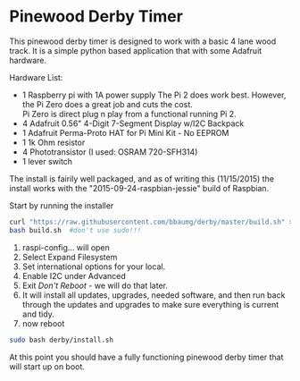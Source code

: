 # Pinewood Derby Timer
This pinewood derby timer is designed to work with a basic 4 lane wood track.  It is a simple python based application that with some Adafruit hardware.

Hardware List:
*   1 Raspberry pi with 1A power supply
        The Pi 2 does work best.  However, the Pi Zero does a great job and cuts the cost.  
        Pi Zero is direct plug n play from a functional running Pi 2.
*   4 Adafruit 0.56" 4-Digit 7-Segment Display w/I2C Backpack
*   1 Adafruit Perma-Proto HAT for Pi Mini Kit - No EEPROM
*   1 1k Ohm resistor
*   4 Phototransistor (I used:  OSRAM 720-SFH314)
*   1 lever switch

The install is fairily well packaged, and as of writing this (11/15/2015) the install works with the "2015-09-24-raspbian-jessie" build of Raspbian.

Start by running the installer

```bash
curl "https://raw.githubusercontent.com/bbaumg/derby/master/build.sh" > build.sh
bash build.sh  #don't use sudo!!!
```
1.  raspi-config... will open
2.  Select Expand Filesystem
3.  Set international options for your local.
4.  Enable I2C under Advanced
5.  Exit *Don't Reboot* - we will do that later.
6.  It will install all updates, upgrades, needed software, 
    and then run back through the updates and upgrades to make sure everything is current and tidy.
7.  now reboot

```bash
sudo bash derby/install.sh
```

At this point you should have a fully functioning pinewood derby timer that will start up on boot.


